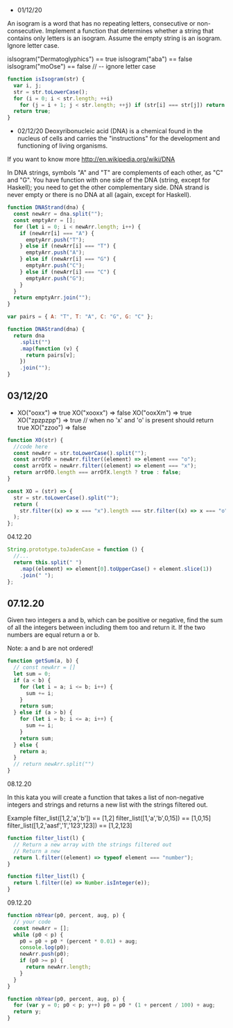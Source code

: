 - 01/12/20

An isogram is a word that has no repeating letters, consecutive or non-consecutive. Implement a function that determines whether a string that contains only letters is an isogram. Assume the empty string is an isogram. Ignore letter case.

isIsogram("Dermatoglyphics") == true
isIsogram("aba") == false
isIsogram("moOse") == false // -- ignore letter case

```js mine
function isIsogram(str) {
  var i, j;
  str = str.toLowerCase();
  for (i = 0; i < str.length; ++i)
    for (j = i + 1; j < str.length; ++j) if (str[i] === str[j]) return false;
  return true;
}
```

- 02/12/20
  Deoxyribonucleic acid (DNA) is a chemical found in the nucleus of cells and carries the "instructions" for the development and functioning of living organisms.

If you want to know more http://en.wikipedia.org/wiki/DNA

In DNA strings, symbols "A" and "T" are complements of each other, as "C" and "G". You have function with one side of the DNA (string, except for Haskell); you need to get the other complementary side. DNA strand is never empty or there is no DNA at all (again, except for Haskell).

```js mine
function DNAStrand(dna) {
  const newArr = dna.split("");
  const emptyArr = [];
  for (let i = 0; i < newArr.length; i++) {
    if (newArr[i] === "A") {
      emptyArr.push("T");
    } else if (newArr[i] === "T") {
      emptyArr.push("A");
    } else if (newArr[i] === "G") {
      emptyArr.push("C");
    } else if (newArr[i] === "C") {
      emptyArr.push("G");
    }
  }
  return emptyArr.join("");
}
```

```js other
var pairs = { A: "T", T: "A", C: "G", G: "C" };

function DNAStrand(dna) {
  return dna
    .split("")
    .map(function (v) {
      return pairs[v];
    })
    .join("");
}
```

## 03/12/20

- XO("ooxx") => true
  XO("xooxx") => false
  XO("ooxXm") => true
  XO("zpzpzpp") => true // when no 'x' and 'o' is present should return true
  XO("zzoo") => false

```js serin
function XO(str) {
  //code here
  const newArr = str.toLowerCase().split("");
  const arrOfO = newArr.filter((element) => element === "o");
  const arrOfX = newArr.filter((element) => element === "x");
  return arrOfO.length === arrOfX.length ? true : false;
}
```

```js popular
const XO = (str) => {
  str = str.toLowerCase().split("");
  return (
    str.filter((x) => x === "x").length === str.filter((x) => x === "o").length
  );
};
```

04.12.20

```js serin
String.prototype.toJadenCase = function () {
  //...
  return this.split(" ")
    .map((element) => element[0].toUpperCase() + element.slice(1))
    .join(" ");
};
```

## 07.12.20

Given two integers a and b, which can be positive or negative, find the sum of all the integers between including them too and return it. If the two numbers are equal return a or b.

Note: a and b are not ordered!

```js
function getSum(a, b) {
  // const newArr = []
  let sum = 0;
  if (a < b) {
    for (let i = a; i <= b; i++) {
      sum += i;
    }
    return sum;
  } else if (a > b) {
    for (let i = b; i <= a; i++) {
      sum += i;
    }
    return sum;
  } else {
    return a;
  }
  // return newArr.split("")
}
```

08.12.20

In this kata you will create a function that takes a list of non-negative integers and strings and returns a new list with the strings filtered out.

Example
filter_list([1,2,'a','b']) == [1,2]
filter_list([1,'a','b',0,15]) == [1,0,15]
filter_list([1,2,'aasf','1','123',123]) == [1,2,123]

```js serin
function filter_list(l) {
  // Return a new array with the strings filtered out
  // Return a new
  return l.filter((element) => typeof element === "number");
}
```

```js
function filter_list(l) {
  return l.filter((e) => Number.isInteger(e));
}
```

09.12.20

```js serin
function nbYear(p0, percent, aug, p) {
  // your code
  const newArr = [];
  while (p0 < p) {
    p0 = p0 + p0 * (percent * 0.01) + aug;
    console.log(p0);
    newArr.push(p0);
    if (p0 >= p) {
      return newArr.length;
    }
  }
}
```

```js other
function nbYear(p0, percent, aug, p) {
  for (var y = 0; p0 < p; y++) p0 = p0 * (1 + percent / 100) + aug;
  return y;
}
```
